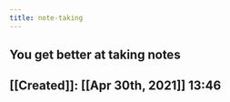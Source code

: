 ```yaml
---
title: note-taking
---
```


## You get better at taking notes
##
## [[Created]]: [[Apr 30th, 2021]] 13:46
